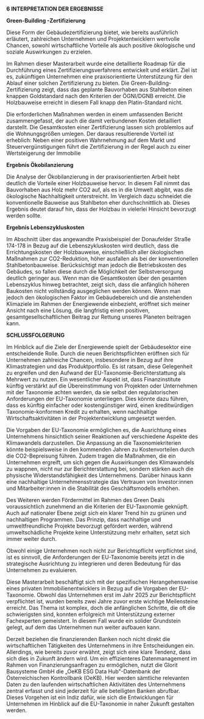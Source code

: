 **6 INTERPRETATION DER ERGEBNISSE**

**Green-Building -Zertifizierung**

Diese Form der Gebäudezertifizierung bietet, wie bereits ausführlich
erläutert, zahlreichen Unternehmen und Projektentwicklern wertvolle
Chancen, sowohl wirtschaftliche Vorteile als auch positive ökologische
und soziale Auswirkungen zu erzielen.

Im Rahmen dieser Masterarbeit wurde eine detaillierte Roadmap für die
Durchführung eines Zertifizierungsverfahrens entwickelt und erklärt.
Ziel ist es, zukünftigen Unternehmen eine praxisorientierte
Unterstützung für den Ablauf einer solchen Zertifizierung zu bieten. Die
Green-Building-Zertifizierung zeigt, dass das geplante Bauvorhaben aus
Stahlbeton einen knappen Goldstandard nach den Kriterien der ÖGNI/DGNB
erreicht. Die Holzbauweise erreicht in diesem Fall knapp den
Platin-Standard nicht.

Die erforderlichen Maßnahmen werden in einem umfassenden Bericht
zusammengefasst, der auch die damit verbundenen Kosten detailliert
darstellt. Die Gesamtkosten einer Zertifizierung lassen sich problemlos
auf die Wohnungsgrößen umlegen. Der daraus resultierende Vorteil ist
erheblich: Neben einer positiven Wahrnehmung auf dem Markt und
Steuervergünstigungen führt die Zertifizierung in der Regel auch zu
einer Wertsteigerung der Immobilie

**Ergebnis Ökobilanzierung**

Die Analyse der Ökobilanzierung in der praxisorientierten Arbeit hebt
deutlich die Vorteile einer Holzbauweise hervor. In diesem Fall nimmt
das Bauvorhaben aus Holz mehr CO2 auf, als es in die Umwelt abgibt, was
die ökologische Nachhaltigkeit unterstreicht. Im Vergleich dazu
schneidet die konventionelle Bauweise aus Stahlbeton eher
durchschnittlich ab. Dieses Ergebnis deutet darauf hin, dass der Holzbau
in vielerlei Hinsicht bevorzugt werden sollte.

**Ergebnis Lebenszykluskosten**

Im Abschnitt über das angewandte Praxisbeispiel der Donaufelder Straße
174-178 in Bezug auf die Lebenszykluskosten wird deutlich, dass die
Errichtungskosten der Holzbauweise, einschließlich aller ökologischen
Maßnahmen zur CO2-Reduktion, höher ausfallen als bei der konventionellen
Stahlbetonbauweise. Berücksichtigt man jedoch die Betriebskosten des
Gebäudes, so fallen diese durch die Möglichkeit der Selbstversorgung
deutlich geringer aus. Wenn man die Gesamtkosten über den gesamten
Lebenszyklus hinweg betrachtet, zeigt sich, dass die anfänglich höheren
Baukosten nicht vollständig ausgeglichen werden können. Wenn man jedoch
den ökologischen Faktor im Gebäudebereich und die anstehenden Klimaziele
im Rahmen der Energiewende einbezieht, eröffnet sich meiner Ansicht nach
eine Lösung, die langfristig einen positiven, gesamtgesellschaftlichen
Beitrag zur Rettung unseres Planeten beitragen kann.

**SCHLUSSFOLGERUNG**

Im Hinblick auf die Ziele der Energiewende spielt der Gebäudesektor eine
entscheidende Rolle. Durch die neuen Berichtspflichten eröffnen sich für
Unternehmen zahlreiche Chancen, insbesondere in Bezug auf ihre
Klimastrategien und das Produktportfolio. Es ist ratsam, diese
Gelegenheit zu ergreifen und den Aufwand der
EU-Taxonomie-Berichterstattung als Mehrwert zu nutzen. Ein wesentlicher
Aspekt ist, dass Finanzinstitute künftig verstärkt auf die
Übereinstimmung von Projekten oder Unternehmen mit der Taxonomie achten
werden, da sie selbst den regulatorischen Anforderungen der EU-Taxonomie
unterliegen. Dies könnte dazu führen, dass es künftig einfacher oder
kostengünstiger wird, einen kreditwürdigen Taxonomie-konformen Kredit zu
erhalten, wenn nachhaltige Wirtschaftsaktivitäten in der
Projektentwicklung umgesetzt werden.

Die Vorgaben der EU-Taxonomie ermöglichen es, die Ausrichtung eines
Unternehmens hinsichtlich seiner Reaktionen auf verschiedene Aspekte des
Klimawandels darzustellen. Die Anpassung an die Taxonomiekriterien
könnte beispielsweise in den kommenden Jahren zu Kostenvorteilen durch
die CO2-Bepreisung führen. Zudem tragen die Maßnahmen, die ein
Unternehmen ergreift, um sich gegen die Auswirkungen des Klimawandels zu
wappnen, nicht nur zur Berichterstattung bei, sondern stärken auch die
physische Widerstandsfähigkeit des Unternehmens. Darüber hinaus kann
eine nachhaltige Unternehmensstrategie das Vertrauen von Investor:innen
und Mitarbeiter:innen in die Stabilität des Geschäftsmodells erhöhen.

Des Weiteren werden Fördermittel im Rahmen des Green Deals
voraussichtlich zunehmend an die Kriterien der EU-Taxonomie geknüpft.
Auch auf nationaler Ebene zeigt sich ein klarer Trend hin zu grünen und
nachhaltigen Programmen. Das Prinzip, dass nachhaltige und
umweltfreundliche Projekte bevorzugt gefördert werden, während
umweltschädliche Projekte keine Unterstützung mehr erhalten, setzt sich
immer weiter durch.

Obwohl einige Unternehmen noch nicht zur Berichtspflicht verpflichtet
sind, ist es sinnvoll, die Anforderungen der EU-Taxonomie bereits jetzt
in die strategische Ausrichtung zu integrieren und deren Bedeutung für
das Unternehmen zu evaluieren.

Diese Masterarbeit beschäftigt sich mit der spezifischen
Herangehensweise eines privaten Immobilienentwicklers in Bezug auf die
Vorgaben der EU-Taxonomie. Obwohl das Unternehmen erst im Jahr 2025 zur
Berichtspflicht verpflichtet ist, wurden bereits zwei Jahre zuvor erste
wichtige Meilensteine erreicht. Das Thema ist komplex, doch die
anfänglichen Schritte, die oft die schwierigsten sind, konnten
erfolgreich mit Unterstützung externer Fachexperten gemeistert. In
diesem Fall wurde ein solider Grundstein gelegt, auf dem das Unternehmen
nun weiter aufbauen kann.

Derzeit beziehen die finanzierenden Banken noch nicht direkt die
wirtschaftlichen Tätigkeiten des Unternehmens in ihre Entscheidungen
ein. Allerdings, wie bereits zuvor erwähnt, zeigt sich eine klare
Tendenz, dass sich dies in Zukunft ändern wird. Um ein effizienteres
Datenmanagement im Rahmen von Finanzierungsanfragen zu ermöglichen,
nutzt die Glorit Bausysteme GmbH die „OeKB ESG Data Hub"-Datenbank der
Österreichischen Kontrollbank (OeKB). Hier werden sämtliche relevanten
Daten zu den laufenden wirtschaftlichen Aktivitäten des Unternehmens
zentral erfasst und sind jederzeit für alle beteiligten Banken abrufbar.
Dieses Vorgehen ist ein Indiz dafür, wie sich die Entwicklungen für
Unternehmen im Hinblick auf die EU-Taxonomie in naher Zukunft gestalten
werden.
